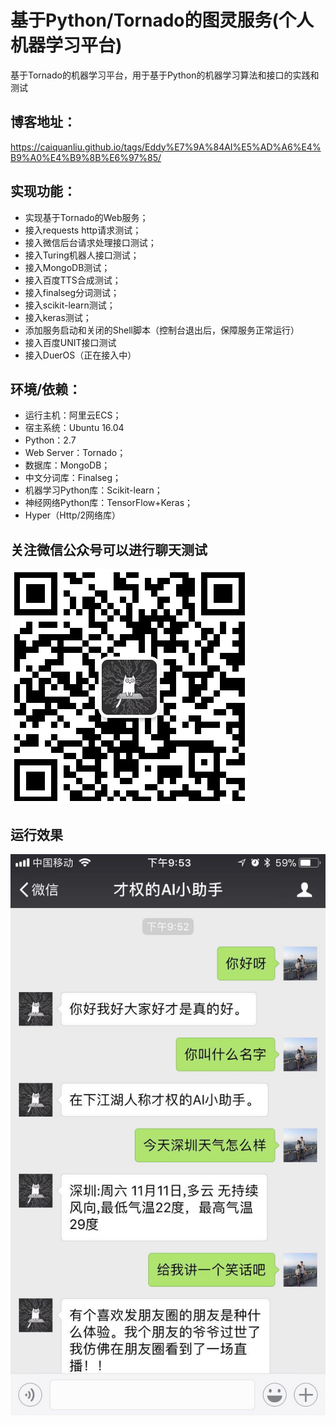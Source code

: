 # 基于Python/Tornado的图灵服务(个人机器学习平台)
基于Tornado的机器学习平台，用于基于Python的机器学习算法和接口的实践和测试

## 博客地址：
<https://caiquanliu.github.io/tags/Eddy%E7%9A%84AI%E5%AD%A6%E4%B9%A0%E4%B9%8B%E6%97%85/>

## 实现功能：
* 实现基于Tornado的Web服务；
* 接入requests http请求测试；
* 接入微信后台请求处理接口测试；
* 接入Turing机器人接口测试；
* 接入MongoDB测试；
* 接入百度TTS合成测试；
* 接入finalseg分词测试；
* 接入scikit-learn测试；
* 接入keras测试；
* 添加服务启动和关闭的Shell脚本（控制台退出后，保障服务正常运行）
* 接入百度UNIT接口测试
* 接入DuerOS（正在接入中）

## 环境/依赖：
* 运行主机：阿里云ECS；
* 宿主系统：Ubuntu 16.04
* Python：2.7
* Web Server：Tornado；
* 数据库：MongoDB；
* 中文分词库：Finalseg；
* 机器学习Python库：Scikit-learn；
* 神经网络Python库：TensorFlow+Keras；
* Hyper（Http/2网络库）

## 关注微信公众号可以进行聊天测试
![](./assets/MyAI_Wechat_QRC.PNG)

## 运行效果
![](./assets/Chat_Demo.jpeg)